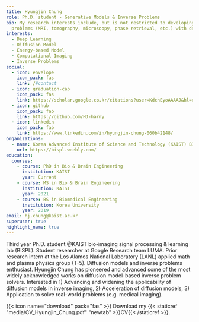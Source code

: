 ```yaml
---
title: Hyungjin Chung
role: Ph.D. student - Generative Models & Inverse Problems
bio: My research interests include, but is not restricted to developing efficient, modular deep generative models (diffusion models), and solving real-world inverse
  problems (MRI, tomography, microscopy, phase retrieval, etc.) with deep generative priors.
interests:
  - Deep Learning
  - Diffusion Model
  - Energy-based Model
  - Computational Imaging
  - Inverse Problems
social:
  - icon: envelope
    icon_pack: fas
    link: /#contact
  - icon: graduation-cap
    icon_pack: fas
    link: https://scholar.google.co.kr/citations?user=KdchEyoAAAAJ&hl=en
  - icon: github
    icon_pack: fab
    link: https://github.com/HJ-harry
  - icon: linkedin
    icon_pack: fab
    link: https://www.linkedin.com/in/hyungjin-chung-060b42148/
organizations:
  - name: Korea Advanced Institute of Science and Technology (KAIST) BISPL
    url: https://bispl.weebly.com/
education:
  courses:
    - course: PhD in Bio & Brain Engineering
      institution: KAIST
      year: Current
    - course: MS in Bio & Brain Engineering
      institution: KAIST
      year: 2021
    - course: BS in Biomedical Engineering
      institution: Korea University
      year: 2019
email: hj.chung@kaist.ac.kr
superuser: true
highlight_name: true
---
```

Third year Ph.D. student @KAIST bio-imaging signal processing & learning lab (BISPL). Student researcher at Google Research team LUMA.
Prior research intern at the Los Alamos National Laboratory (LANL) applied math and plasma physics group (T-5). Diffusion models and inverse problems enthusiast. Hyungjin Chung has pioneered and advanced some of the most widely acknowledged works on diffusion model-based inverse problem solvers. Interested in 1) Advancing and widening the applicability of diffusion models in inverse imaging, 2) Acceleration of diffusion models, 3) Application to solve real-world problems (e.g. medical imaging).

{{< icon name="download" pack="fas" >}} Download my {{< staticref "media/CV_Hyungjin_Chung.pdf" "newtab" >}}CV{{< /staticref >}}.